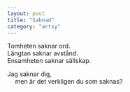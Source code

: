 ```yaml
---
layout: post
title: "Saknad"
category: "artsy"
---
```


Tomheten saknar ord.<br />
Längtan saknar avstånd.<br />
Ensamheten saknar sällskap.

Jag saknar dig,<br />
&emsp; men är det verkligen du som saknas?

